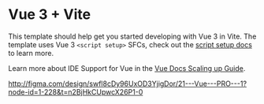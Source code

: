 # Vue 3 + Vite

This template should help get you started developing with Vue 3 in Vite. The template uses Vue 3 `<script setup>` SFCs, check out the [script setup docs](https://v3.vuejs.org/api/sfc-script-setup.html#sfc-script-setup) to learn more.

Learn more about IDE Support for Vue in the [Vue Docs Scaling up Guide](https://vuejs.org/guide/scaling-up/tooling.html#ide-support).

http://figma.com/design/swfl8cDy96UxOD3YjigDor/21---Vue---PRO---1?node-id=1-228&t=n2BjHkCUpwcX26P1-0
